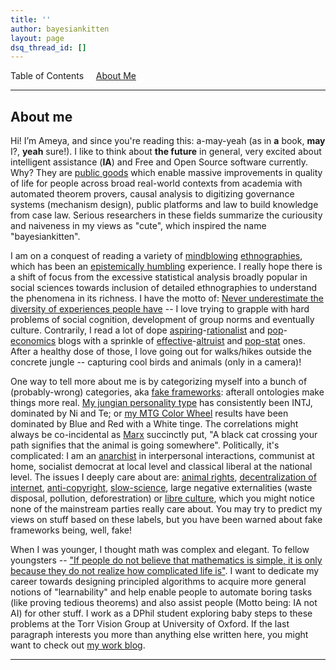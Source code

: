 ```yaml
---
title: ''
author: bayesiankitten
layout: page
dsq_thread_id: []
---
```

Table of Contents     [About Me](#aboutme)

---

## <a name="aboutme" id="aboutme"></a>About me

Hi! I’m Ameya, and since you're reading this: a-may-yeah (as in __a__ book, __may__ I?, __yeah__ sure!). I like to think about **the future** in general, very excited about intelligent assistance (**IA**) and Free and Open Source software currently. Why? They are [public goods](https://en.wikipedia.org/wiki/Public_good_(economics)) which enable massive improvements in quality of life for people across broad real-world contexts from academia with automated theorem provers, causal analysis to digitizing governance systems (mechanism design), public platforms and law to build knowledge from case law. Serious researchers in these fields summarize the curiousity and naiveness in my views as "cute", which inspired the name "bayesiankitten". 

I am on a conquest of reading a variety of [mindblowing](https://en.wikipedia.org/wiki/Invented_tradition) [ethnographies](https://en.wikipedia.org/wiki/Debt:_The_First_5000_Years), which has been an [epistemically humbling](https://en.wikipedia.org/wiki/Epistemic_humility) experience. I really hope there is a shift of focus from the excessive statistical analysis broadly popular in social sciences towards inclusion of detailed ethnographies  to understand the phenomena in its richness. I have the motto of: [Never underestimate the diversity of experiences people have](https://slatestarcodex.com/2017/10/02/different-worlds/) -- I love trying to grapple with hard problems of social cognition, development of group norms and eventually culture. Contrarily, I read a lot of dope [aspiring](https://astralcodexten.substack.com/)-[rationalist](https://www.lesswrong.com/recommendations) and [pop](https://marginalrevolution.com/)-[economics](https://www.econtalk.org/) blogs with a sprinkle of [effective](https://forum.effectivealtruism.org/)-[altruist](https://www.alignmentforum.org/) and [pop-stat](https://statmodeling.stat.columbia.edu/) ones. After a healthy dose of those, I love going out for walks/hikes outside the concrete jungle -- capturing cool birds and animals (only in a camera)! 

One way to tell more about me is by categorizing myself into a bunch of (probably-wrong) categories, aka [fake frameworks](https://www.lesswrong.com/posts/wDP4ZWYLNj7MGXWiW/in-praise-of-fake-frameworks): afterall ontologies make things more real. [My jungian personality type](https://slatestarcodex.com/2014/05/27/on-types-of-typologies/) has consistently been INTJ, dominated by Ni and Te; or [my MTG Color Wheel](https://humanparts.medium.com/the-mtg-color-wheel-c9700a7cf36d) results have been dominated by Blue and Red with a White tinge. The correlations might always be co-incidental as [Marx](https://en.wikipedia.org/wiki/Groucho_Marx) succinctly put, "A black cat crossing your path signifies that the animal is going somewhere". Politically, it's complicated: I am an [anarchist](https://en.wikipedia.org/wiki/Anarchism) in interpersonal interactions, communist at home, socialist democrat at local level and classical liberal at the national level. The issues I deeply care about are: [animal rights](https://en.wikipedia.org/wiki/Animal_rights), [decentralization of internet](https://dci.mit.edu/decentralizedweb), [anti-copyright](https://en.wikipedia.org/wiki/Criticism_of_copyright), [slow-science](https://raw.githubusercontent.com/bayesiankitten/bayesiankitten.github.io/master/images/slow-science-manifesto.pdf), large negative externalities (waste disposal, pollution, deforestration) or [libre culture](https://en.wikisource.org/wiki/The_Libre_Society_Manifesto), which you might notice none of the mainstream parties really care about. You may try to predict my views on stuff based on these labels, but you have been warned about fake frameworks being, well, fake!

When I was younger, I thought math was complex and elegant. To fellow youngsters -- ["If people do not believe that mathematics is simple, it is only because they do not realize how complicated life is"](https://www.goodreads.com/quotes/110157-if-people-do-not-believe-that-mathematics-is-simple-it). I want to dedicate my career towards designing principled algorithms to acquire more general notions of "learnability" and help enable people to  automate boring tasks (like proving tedious theorems) and also assist people (Motto being: IA not AI) for other stuff. I work as a DPhil student exploring baby steps to these problems at the Torr Vision Group at University of Oxford. If the last paragraph interests you more than anything else written here, you might want to check out [my work blog](https://drimpossible.github.io).

---
